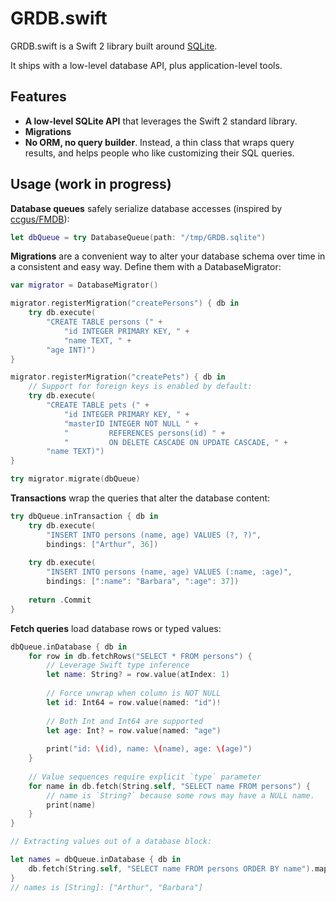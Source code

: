 GRDB.swift
==========

GRDB.swift is a Swift 2 library built around [SQLite](https://www.sqlite.org).

It ships with a low-level database API, plus application-level tools.


Features
--------

- **A low-level SQLite API** that leverages the Swift 2 standard library.
- **Migrations**
- **No ORM, no query builder**. Instead, a thin class that wraps query results, and helps people who like customizing their SQL queries.


## Usage (work in progress)

**Database queues** safely serialize database accesses (inspired by [ccgus/FMDB](https://github.com/ccgus/fmdb)):

```swift
let dbQueue = try DatabaseQueue(path: "/tmp/GRDB.sqlite")
```

**Migrations** are a convenient way to alter your database schema over time in a consistent and easy way. Define them with a DatabaseMigrator:

```swift
var migrator = DatabaseMigrator()

migrator.registerMigration("createPersons") { db in
    try db.execute(
        "CREATE TABLE persons (" +
            "id INTEGER PRIMARY KEY, " +
            "name TEXT, " +
        "age INT)")
}

migrator.registerMigration("createPets") { db in
    // Support for foreign keys is enabled by default:
    try db.execute(
        "CREATE TABLE pets (" +
            "id INTEGER PRIMARY KEY, " +
            "masterID INTEGER NOT NULL " +
            "         REFERENCES persons(id) " +
            "         ON DELETE CASCADE ON UPDATE CASCADE, " +
        "name TEXT)")
}

try migrator.migrate(dbQueue)
```


**Transactions** wrap the queries that alter the database content:

```swift
try dbQueue.inTransaction { db in
    try db.execute(
        "INSERT INTO persons (name, age) VALUES (?, ?)",
        bindings: ["Arthur", 36])
    
    try db.execute(
        "INSERT INTO persons (name, age) VALUES (:name, :age)",
        bindings: [":name": "Barbara", ":age": 37])
    
    return .Commit
}
```


**Fetch queries** load database rows or typed values:

```swift
dbQueue.inDatabase { db in
    for row in db.fetchRows("SELECT * FROM persons") {
        // Leverage Swift type inference
        let name: String? = row.value(atIndex: 1)
        
        // Force unwrap when column is NOT NULL
        let id: Int64 = row.value(named: "id")!
        
        // Both Int and Int64 are supported
        let age: Int? = row.value(named: "age")
        
        print("id: \(id), name: \(name), age: \(age)")
    }
    
    // Value sequences require explicit `type` parameter
    for name in db.fetch(String.self, "SELECT name FROM persons") {
        // name is `String?` because some rows may have a NULL name.
        print(name)
    }
}

// Extracting values out of a database block:

let names = dbQueue.inDatabase { db in
    db.fetch(String.self, "SELECT name FROM persons ORDER BY name").map { $0! }
}
// names is [String]: ["Arthur", "Barbara"]
```
